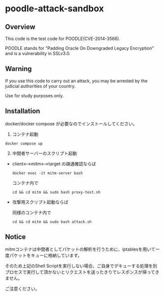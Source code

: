 # poodle-attack-sandbox

## Overview

This code is the test code for POODLE(CVE-2014-3566).

POODLE stands for "Padding Oracle On Downgraded Legacy Encryption" and is a vulnerability in SSLv3.0.

## Warning

If you use this code to carry out an attack, you may be arrested by the judicial authorities of your country.

Use for study purposes only.

## Installation

docker/docker compose が必要なのでインストールしてください。

1. コンテナ起動

```docker exec -it mitm-server bash
docker compose up
```

2. 中間者サーバーのスクリプト起動

- client<-->mitm<-->target の疎通確認ならば

    ```
    docker exec -it mitm-server bash
    ```

    コンテナ内で

    ```
    cd && cd mitm && sudo bash proxy-test.sh
    ```

- 攻撃用スクリプト起動ならば

    同様のコンテナ内で

    ```
    cd && cd mitm && sudo bash attack.sh
    ```

## Notice
mitmコンテナは中間者としてパケットの解析を行うために、iptablesを用いて一度パケットをキューに格納しています。

そのため上記のShell Scriptを実行しない場合、ご自身でデキューする処理を別プロセスで実行して頂かないとリクエストを送ったきりでレスポンスが帰ってきません。

ご注意ください。